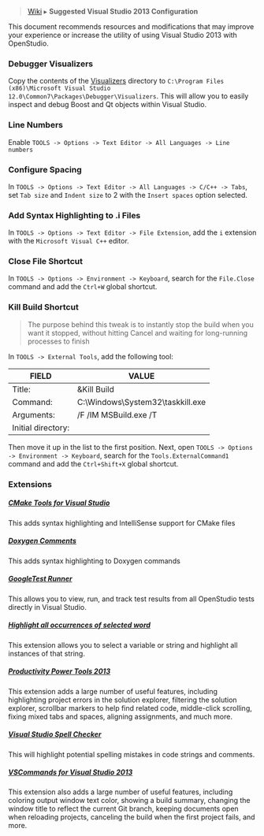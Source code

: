 > [Wiki](Home) ▸ **Suggested Visual Studio 2013 Configuration**

This document recommends resources and modifications that may improve your experience or increase the utility of using Visual Studio 2013 with OpenStudio.

### Debugger Visualizers
Copy the contents of the [Visualizers](https://github.com/NREL/OpenStudio/tree/DependencyUpdate/developer/msvc/Visualizers) directory to `C:\Program Files (x86)\Microsoft Visual Studio 12.0\Common7\Packages\Debugger\Visualizers`.  This will allow you to easily inspect and debug Boost and Qt objects within Visual Studio.

### Line Numbers
Enable `TOOLS -> Options -> Text Editor -> All Languages -> Line numbers`

### Configure Spacing
In `TOOLS -> Options -> Text Editor -> All Languages -> C/C++ -> Tabs`, set `Tab size` and `Indent size` to 2 with the `Insert spaces` option selected.

### Add Syntax Highlighting to .i Files
In `TOOLS -> Options -> Text Editor -> File Extension`, add the `i` extension with the `Microsoft Visual C++` editor.

### Close File Shortcut
In `TOOLS -> Options -> Environment -> Keyboard`, search for the `File.Close` command and add the `Ctrl+W` global shortcut.

### Kill Build Shortcut
> The purpose behind this tweak is to instantly stop the build when you want it stopped, without hitting Cancel and waiting for long-running processes to finish

In `TOOLS -> External Tools`, add the following tool:

| FIELD              | VALUE                            |
|--------------------|----------------------------------|
| Title:             | &amp;Kill Build                  |
| Command:           | C:\Windows\System32\taskkill.exe |
| Arguments:         | /F /IM MSBuild.exe /T            |
| Initial directory: |                                  |

Then move it up in the list to the first position.  Next, open `TOOLS -> Options -> Environment -> Keyboard`, search for the `Tools.ExternalCommand1` command and add the `Ctrl+Shift+X` global shortcut.

### Extensions

##### [CMake Tools for Visual Studio](http://visualstudiogallery.msdn.microsoft.com/6d1586a9-1c98-4ac7-b54f-7615d5f9fbc7)
This adds syntax highlighting and IntelliSense support for CMake files

##### [Doxygen Comments](http://visualstudiogallery.msdn.microsoft.com/11a30c1c-593b-4399-a702-f23a56dd8548)
This adds syntax highlighting to Doxygen commands

##### [GoogleTest Runner](http://visualstudiogallery.msdn.microsoft.com/9dd47c21-97a6-4369-b326-c562678066f0)
This allows you to view, run, and track test results from all OpenStudio tests directly in Visual Studio.

##### [Highlight all occurrences of selected word](http://visualstudiogallery.msdn.microsoft.com/24f8c2a3-7175-42ed-8b37-fd618279c312)
This extension allows you to select a variable or string and highlight all instances of that string.

##### [Productivity Power Tools 2013](http://visualstudiogallery.msdn.microsoft.com/dbcb8670-889e-4a54-a226-a48a15e4cace)
This extension adds a large number of useful features, including highlighting project errors in the solution explorer, filtering the solution explorer, scrollbar markers to help find related code, middle-click scrolling, fixing mixed tabs and spaces, aligning assignments, and much more.

##### [Visual Studio Spell Checker](http://visualstudiogallery.msdn.microsoft.com/a23de100-31a1-405c-b4b7-d6be40c3dfff)
This will highlight potential spelling mistakes in code strings and comments.

##### [VSCommands for Visual Studio 2013](http://visualstudiogallery.msdn.microsoft.com/c6d1c265-7007-405c-a68b-5606af238ece)
This extension also adds a large number of useful features, including coloring output window text color, showing a build summary, changing the window title to reflect the current Git branch, keeping documents open when reloading projects, canceling the build when the first project fails, and more.